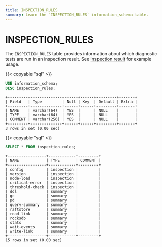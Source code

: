 ```yaml
---
title: INSPECTION_RULES
summary: Learn the `INSPECTION_RULES` information_schema table.
---
```


# INSPECTION_RULES

The `INSPECTION_RULES` table provides information about which diagnostic tests are run in an inspection result. See [inspection result](/information-schema/information-schema-inspection-result.md) for example usage.

{{< copyable "sql" >}}

```sql
USE information_schema;
DESC inspection_rules;
```

```
+---------+--------------+------+------+---------+-------+
| Field   | Type         | Null | Key  | Default | Extra |
+---------+--------------+------+------+---------+-------+
| NAME    | varchar(64)  | YES  |      | NULL    |       |
| TYPE    | varchar(64)  | YES  |      | NULL    |       |
| COMMENT | varchar(256) | YES  |      | NULL    |       |
+---------+--------------+------+------+---------+-------+
3 rows in set (0.00 sec)
```

{{< copyable "sql" >}}

```sql
SELECT * FROM inspection_rules;
```

```
+-----------------+------------+---------+
| NAME            | TYPE       | COMMENT |
+-----------------+------------+---------+
| config          | inspection |         |
| version         | inspection |         |
| node-load       | inspection |         |
| critical-error  | inspection |         |
| threshold-check | inspection |         |
| ddl             | summary    |         |
| gc              | summary    |         |
| pd              | summary    |         |
| query-summary   | summary    |         |
| raftstore       | summary    |         |
| read-link       | summary    |         |
| rocksdb         | summary    |         |
| stats           | summary    |         |
| wait-events     | summary    |         |
| write-link      | summary    |         |
+-----------------+------------+---------+
15 rows in set (0.00 sec)
```